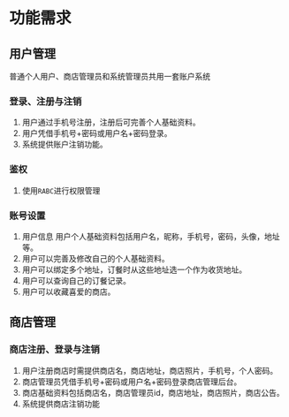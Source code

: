 # 功能需求
## 用户管理
普通个人用户、商店管理员和系统管理员共用一套账户系统
### 登录、注册与注销
1. 用户通过手机号注册，注册后可完善个人基础资料。
2. 用户凭借手机号+密码或用户名+密码登录。
3. 系统提供账户注销功能。
### 鉴权
1. 使用`RABC`进行权限管理
###  账号设置
1. 用户信息
用户个人基础资料包括用户名，昵称，手机号，密码，头像，地址等。
2. 用户可以完善及修改自己的个人基础资料。
3. 用户可以绑定多个地址，订餐时从这些地址选一个作为收货地址。
4. 用户可以查询自己的订餐记录。
5. 用户可以收藏喜爱的商店。

## 商店管理
### 商店注册、登录与注销
1. 用户注册商店时需提供商店名，商店地址，商店照片，手机号，个人密码。
2. 商店管理员凭借手机号+密码或用户名+密码登录商店管理后台。
3. 商店基础资料包括商店名，商店管理员id，商店地址，商店照片，商店公告。
4. 系统提供商店注销功能


<!--stackedit_data:
eyJoaXN0b3J5IjpbLTI3NDQ1NTI0Niw2MDE3ODA3NTAsNDkzNT
I5NDgzLC0xMDY2NTE1NTkyLC0yMDg4NzQ2NjEyXX0=
-->
